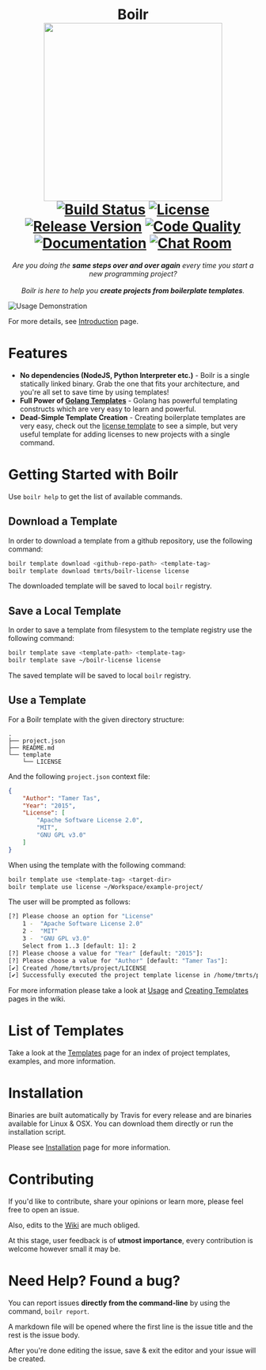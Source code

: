<h1 align=center>
Boilr
<br>
<img src="/logo.png" height="360">
<br>
<a href="http://travis-ci.org/tmrts/boilr"><img alt="Build Status" src="https://img.shields.io/travis/tmrts/boilr.svg?style=flat-square" /></a>
<a href="https://github.com/tmrts/boilr/blob/master/LICENSE" ><img alt="License" src="https://img.shields.io/badge/license-Apache%20License%202.0-E91E63.svg?style=flat-square"/></a>
<a href="https://github.com/tmrts/boilr/releases" ><img alt="Release Version" src="https://img.shields.io/badge/release-v0.2.0-blue.svg?style=flat-square"/></a>
<a href="http://goreportcard.com/report/tmrts/boilr" ><img alt="Code Quality" src="https://img.shields.io/badge/report%20card-A%2B-F44336.svg?style=flat-square"/></a>
<a href="https://godoc.org/github.com/tmrts/boilr" ><img alt="Documentation" src="https://img.shields.io/badge/godoc-reference-5272B4.svg?style=flat-square"/></a>
<a href="https://gitter.im/tmrts/boilr" ><img alt="Chat Room" src="https://img.shields.io/badge/chat-on%20gitter-00BCD4.svg?style=flat-square"/></a>
</h1>

<p align=center>
<em>Are you doing the <b>same steps over and over again</b> every time you start a new programming project?</em>
<br><br>
<em>Boilr is here to help you <b>create projects from boilerplate templates</b>.</em>
</p>

![Usage Demonstration](usage.gif)

For more details, see [Introduction](https://github.com/tmrts/boilr/wiki/Introduction) page.

# Features
* **No dependencies (NodeJS, Python Interpreter etc.)** - Boilr is a single statically linked binary.
Grab the one that fits your architecture, and you're all set to save time by using templates!
* **Full Power of [Golang Templates](https://golang.org/pkg/text/template/)** - Golang has powerful templating
constructs which are very easy to learn and powerful.
* **Dead-Simple Template Creation** - Creating boilerplate templates are very easy, check out 
the [license template](https://github.com/tmrts/boilr-license) to see a simple, but very useful template for
adding licenses to new projects with a single command.

# Getting Started with Boilr
Use `boilr help` to get the list of available commands.

## Download a Template
In order to download a template from a github repository, use the following command:

```bash 
boilr template download <github-repo-path> <template-tag>
boilr template download tmrts/boilr-license license
``` 

The downloaded template will be saved to local `boilr` registry.

## Save a Local Template
In order to save a template from filesystem to the template registry use the following command:

```bash 
boilr template save <template-path> <template-tag>
boilr template save ~/boilr-license license
``` 

The saved template will be saved to local `boilr` registry.

## Use a Template
For a Boilr template with the given directory structure:

```tree
.
├── project.json
├── README.md
└── template
    └── LICENSE
```

And the following `project.json` context file:

```json
{
    "Author": "Tamer Tas",
    "Year": "2015",
    "License": [
        "Apache Software License 2.0",
        "MIT",
        "GNU GPL v3.0"
    ]
}
```

When using the template with the following command:

```bash 
boilr template use <template-tag> <target-dir>
boilr template use license ~/Workspace/example-project/
```

The user will be prompted as follows:

```bash
[?] Please choose an option for "License"
    1 -  "Apache Software License 2.0"
    2 -  "MIT"
    3 -  "GNU GPL v3.0"
    Select from 1..3 [default: 1]: 2
[?] Please choose a value for "Year" [default: "2015"]:
[?] Please choose a value for "Author" [default: "Tamer Tas"]:
[✔] Created /home/tmrts/project/LICENSE
[✔] Successfully executed the project template license in /home/tmrts/project
```

For more information please take a look at [Usage](https://github.com/tmrts/boilr/wiki/Usage) and [Creating Templates](https://github.com/tmrts/boilr/wiki/Creating-Templates) pages in the wiki.

# List of Templates
Take a look at the [Templates](https://github.com/tmrts/boilr/wiki/Templates) page for an index of project templates, examples, and more information.

# Installation
Binaries are built automatically by Travis for every release and are binaries available for Linux & OSX. 
You can download them directly or run the installation script. 

Please see [Installation](https://github.com/tmrts/boilr/wiki/Installation) page for more information.

# Contributing
If you'd like to contribute, share your opinions or learn more, please feel free to open an issue.

Also, edits to the [Wiki](https://github.com/tmrts/boilr/wiki) are much obliged.

At this stage, user feedback is of **utmost importance**, every contribution is welcome however small it may be.

# Need Help? Found a bug?
You can report issues **directly from the command-line** by using the command, `boilr report`.

A markdown file will be opened where the first line is the issue title and the rest 
is the issue body. 

After you're done editing the issue, save & exit the editor and your issue will be created.
